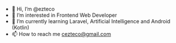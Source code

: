 - 👋 Hi, I’m @ezteco
- 👀 I’m interested in Frontend Web Developer
- 🌱 I’m currently learning Laravel, Artificial Intelligence and Android (Kotlin)
- 📫 How to reach me cezteco@gmail.com

<!---
ezteco/ezteco is a ✨ special ✨ repository because its `README.md` (this file) appears on your GitHub profile.
You can click the Preview link to take a look at your changes.
--->
